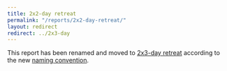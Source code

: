 ```yaml
---
title: 2x2-day retreat
permalink: "/reports/2x2-day-retreat/"
layout: redirect
redirect: ../2x3-day
---
```


This report has been renamed and moved to [2x3-day retreat](/reports/2x3-day) according to the new [naming convention](/reports#naming-convention).
